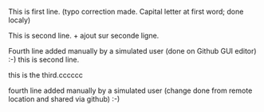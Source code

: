 This is first line. (typo correction made. Capital letter at first word; done localy)

This is second line. + ajout sur seconde ligne.


Fourth line added manually by a simulated user (done on Github GUI editor) :-)
this is second line.

this is the third.cccccc

fourth line added manually by a simulated user (change done from remote location and shared via github) :-)
